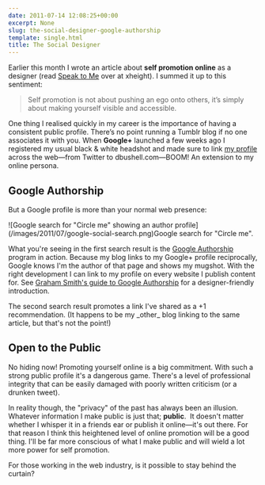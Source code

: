 ```yaml
---
date: 2011-07-14 12:08:25+00:00
excerpt: None
slug: the-social-designer-google-authorship
template: single.html
title: The Social Designer
---
```


Earlier this month I wrote an article about **self promotion online** as a designer (read [Speak to Me](http://xheight.dbushell.com/2011/07/03/speak-to-me-self-promotion-online/) over at xheight). I summed it up to this sentiment:


<blockquote><p>Self promotion is not about pushing an ego onto others, it’s simply about making yourself visible and accessible.</p></blockquote>


One thing I realised quickly in my career is the importance of having a consistent public profile. There’s no point running a Tumblr blog if no one associates it with you. When **Google+** launched a few weeks ago I registered my usual black & white headshot and made sure to link [my profile](https://plus.google.com/112664170427933857280/) across the web—from Twitter to dbushell.com—BOOM! An extension to my online persona.


## Google Authorship


But a Google profile is more than your normal web presence:

<p class="small">![Google search for "Circle me" showing an author profile](/images/2011/07/google-social-search.png)Google search for "Circle me".</p>

What you're seeing in the first search result is the [Google Authorship](http://www.google.com/support/webmasters/bin/answer.py?answer=1229920) program in action. Because my blog links to my Google+ profile reciprocally, Google knows I'm the author of that page and shows my mugshot. With the right development I can link to my profile on every website I publish content for. See [Graham Smith's guide to Google Authorship](http://imjustcreative.com/implementing-google-authorship-markup-on-your-website/2011/07/07/) for a designer-friendly introduction.

<p class="medium">The second search result promotes a link I've shared as a +1 recommendation. (It happens to be my _other_ blog linking to the same article, but that's not the point!)</p>




## Open to the Public


No hiding now! Promoting yourself online is a big commitment. With such a strong public profile it's a dangerous game. There's a level of professional integrity that can be easily damaged with poorly written criticism (or a drunken tweet).

In reality though, the "privacy" of the past has always been an illusion. Whatever information I make public is just that; **public**.  It doesn't matter whether I whisper it in a friends ear or publish it online—it's out there. For that reason I think this heightened level of online promotion will be a good thing. I'll be far more conscious of what I make public and will wield a lot more power for self promotion.

For those working in the web industry, is it possible to stay behind the curtain?
